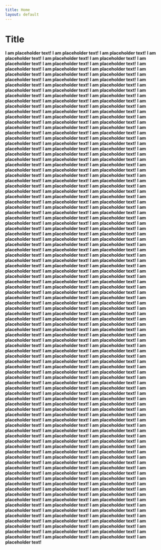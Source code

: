 ```yaml
---
title: Home
layout: default
---
```

# Title
**I am placeholder text!**
**I am placeholder text!**
**I am placeholder text!**
**I am placeholder text!**
**I am placeholder text!**
**I am placeholder text!**
**I am placeholder text!**
**I am placeholder text!**
**I am placeholder text!**
**I am placeholder text!**
**I am placeholder text!**
**I am placeholder text!**
**I am placeholder text!**
**I am placeholder text!**
**I am placeholder text!**
**I am placeholder text!**
**I am placeholder text!**
**I am placeholder text!**
**I am placeholder text!**
**I am placeholder text!**
**I am placeholder text!**
**I am placeholder text!**
**I am placeholder text!**
**I am placeholder text!**
**I am placeholder text!**
**I am placeholder text!**
**I am placeholder text!**
**I am placeholder text!**
**I am placeholder text!**
**I am placeholder text!**
**I am placeholder text!**
**I am placeholder text!**
**I am placeholder text!**
**I am placeholder text!**
**I am placeholder text!**
**I am placeholder text!**
**I am placeholder text!**
**I am placeholder text!**
**I am placeholder text!**
**I am placeholder text!**
**I am placeholder text!**
**I am placeholder text!**
**I am placeholder text!**
**I am placeholder text!**
**I am placeholder text!**
**I am placeholder text!**
**I am placeholder text!**
**I am placeholder text!**
**I am placeholder text!**
**I am placeholder text!**
**I am placeholder text!**
**I am placeholder text!**
**I am placeholder text!**
**I am placeholder text!**
**I am placeholder text!**
**I am placeholder text!**
**I am placeholder text!**
**I am placeholder text!**
**I am placeholder text!**
**I am placeholder text!**
**I am placeholder text!**
**I am placeholder text!**
**I am placeholder text!**
**I am placeholder text!**
**I am placeholder text!**
**I am placeholder text!**
**I am placeholder text!**
**I am placeholder text!**
**I am placeholder text!**
**I am placeholder text!**
**I am placeholder text!**
**I am placeholder text!**
**I am placeholder text!**
**I am placeholder text!**
**I am placeholder text!**
**I am placeholder text!**
**I am placeholder text!**
**I am placeholder text!**
**I am placeholder text!**
**I am placeholder text!**
**I am placeholder text!**
**I am placeholder text!**
**I am placeholder text!**
**I am placeholder text!**
**I am placeholder text!**
**I am placeholder text!**
**I am placeholder text!**
**I am placeholder text!**
**I am placeholder text!**
**I am placeholder text!**
**I am placeholder text!**
**I am placeholder text!**
**I am placeholder text!**
**I am placeholder text!**
**I am placeholder text!**
**I am placeholder text!**
**I am placeholder text!**
**I am placeholder text!**
**I am placeholder text!**
**I am placeholder text!**
**I am placeholder text!**
**I am placeholder text!**
**I am placeholder text!**
**I am placeholder text!**
**I am placeholder text!**
**I am placeholder text!**
**I am placeholder text!**
**I am placeholder text!**
**I am placeholder text!**
**I am placeholder text!**
**I am placeholder text!**
**I am placeholder text!**
**I am placeholder text!**
**I am placeholder text!**
**I am placeholder text!**
**I am placeholder text!**
**I am placeholder text!**
**I am placeholder text!**
**I am placeholder text!**
**I am placeholder text!**
**I am placeholder text!**
**I am placeholder text!**
**I am placeholder text!**
**I am placeholder text!**
**I am placeholder text!**
**I am placeholder text!**
**I am placeholder text!**
**I am placeholder text!**
**I am placeholder text!**
**I am placeholder text!**
**I am placeholder text!**
**I am placeholder text!**
**I am placeholder text!**
**I am placeholder text!**
**I am placeholder text!**
**I am placeholder text!**
**I am placeholder text!**
**I am placeholder text!**
**I am placeholder text!**
**I am placeholder text!**
**I am placeholder text!**
**I am placeholder text!**
**I am placeholder text!**
**I am placeholder text!**
**I am placeholder text!**
**I am placeholder text!**
**I am placeholder text!**
**I am placeholder text!**
**I am placeholder text!**
**I am placeholder text!**
**I am placeholder text!**
**I am placeholder text!**
**I am placeholder text!**
**I am placeholder text!**
**I am placeholder text!**
**I am placeholder text!**
**I am placeholder text!**
**I am placeholder text!**
**I am placeholder text!**
**I am placeholder text!**
**I am placeholder text!**
**I am placeholder text!**
**I am placeholder text!**
**I am placeholder text!**
**I am placeholder text!**
**I am placeholder text!**
**I am placeholder text!**
**I am placeholder text!**
**I am placeholder text!**
**I am placeholder text!**
**I am placeholder text!**
**I am placeholder text!**
**I am placeholder text!**
**I am placeholder text!**
**I am placeholder text!**
**I am placeholder text!**
**I am placeholder text!**
**I am placeholder text!**
**I am placeholder text!**
**I am placeholder text!**
**I am placeholder text!**
**I am placeholder text!**
**I am placeholder text!**
**I am placeholder text!**
**I am placeholder text!**
**I am placeholder text!**
**I am placeholder text!**
**I am placeholder text!**
**I am placeholder text!**
**I am placeholder text!**
**I am placeholder text!**
**I am placeholder text!**
**I am placeholder text!**
**I am placeholder text!**
**I am placeholder text!**
**I am placeholder text!**
**I am placeholder text!**
**I am placeholder text!**
**I am placeholder text!**
**I am placeholder text!**
**I am placeholder text!**
**I am placeholder text!**
**I am placeholder text!**
**I am placeholder text!**
**I am placeholder text!**
**I am placeholder text!**
**I am placeholder text!**
**I am placeholder text!**
**I am placeholder text!**
**I am placeholder text!**
**I am placeholder text!**
**I am placeholder text!**
**I am placeholder text!**
**I am placeholder text!**
**I am placeholder text!**
**I am placeholder text!**
**I am placeholder text!**
**I am placeholder text!**
**I am placeholder text!**
**I am placeholder text!**
**I am placeholder text!**
**I am placeholder text!**
**I am placeholder text!**
**I am placeholder text!**
**I am placeholder text!**
**I am placeholder text!**
**I am placeholder text!**
**I am placeholder text!**
**I am placeholder text!**
**I am placeholder text!**
**I am placeholder text!**
**I am placeholder text!**
**I am placeholder text!**
**I am placeholder text!**
**I am placeholder text!**
**I am placeholder text!**
**I am placeholder text!**
**I am placeholder text!**
**I am placeholder text!**
**I am placeholder text!**
**I am placeholder text!**
**I am placeholder text!**
**I am placeholder text!**
**I am placeholder text!**
**I am placeholder text!**
**I am placeholder text!**
**I am placeholder text!**
**I am placeholder text!**
**I am placeholder text!**
**I am placeholder text!**
**I am placeholder text!**
**I am placeholder text!**
**I am placeholder text!**
**I am placeholder text!**
**I am placeholder text!**
**I am placeholder text!**
**I am placeholder text!**
**I am placeholder text!**
**I am placeholder text!**
**I am placeholder text!**
**I am placeholder text!**
**I am placeholder text!**
**I am placeholder text!**
**I am placeholder text!**
**I am placeholder text!**
**I am placeholder text!**
**I am placeholder text!**
**I am placeholder text!**
**I am placeholder text!**
**I am placeholder text!**
**I am placeholder text!**
**I am placeholder text!**
**I am placeholder text!**
**I am placeholder text!**
**I am placeholder text!**
**I am placeholder text!**
**I am placeholder text!**
